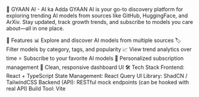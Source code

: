 🧠 GYAAN AI - AI ka Adda
GYAAN AI is your go-to discovery platform for exploring trending AI models from sources like GitHub, HuggingFace, and ArXiv. Stay updated, track growth trends, and subscribe to models you care about—all in one place.

🚀 Features
📊 Explore and discover AI models from multiple sources
🏷️ Filter models by category, tags, and popularity
📈 View trend analytics over time
⭐ Subscribe to your favorite AI models
🔔 Personalized subscription management
🎨 Clean, responsive dashboard UI
🛠️ Tech Stack
Frontend: React + TypeScript
State Management: React Query
UI Library: ShadCN / TailwindCSS
Backend (API): RESTful mock endpoints (can be hooked with real API)
Build Tool: Vite
